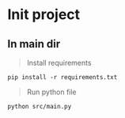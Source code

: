 # Init project

## In main dir

> Install requirements

```
pip install -r requirements.txt
```

> Run python file

```
python src/main.py
```
